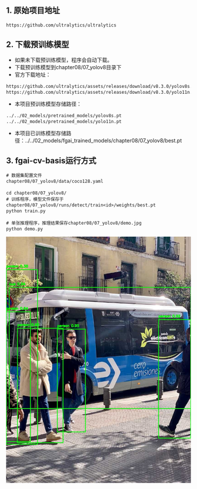 ## 1. 原始项目地址
```
https://github.com/ultralytics/ultralytics
```
## 2. 下载预训练模型
- 如果未下载预训练模型，程序会自动下载。
- 下载预训练模型到chapter08/07_yolov8目录下
- 官方下载地址： 
```
https://github.com/ultralytics/assets/releases/download/v8.3.0/yolov8s.pt
https://github.com/ultralytics/assets/releases/download/v8.3.0/yolo11n.pt
```
- 本项目预训练模型存储路径：
```
../../02_models/pretrained_models/yolov8s.pt    
../../02_models/pretrained_models/yolo11n.pt
```
- 本项目已训练模型存储路径：../../02_models/fgai_trained_models/chapter08/07_yolov8/best.pt
## 3. fgai-cv-basis运行方式
```
# 数据集配置文件
chapter08/07_yolov8/data/coco128.yaml

cd chapter08/07_yolov8/
# 训练程序，模型文件保存于chapter08/07_yolov8/runs/detect/train<id>/weights/best.pt
python train.py

# 单张推理程序，推理结果保存chapter08/07_yolov8/demo.jpg
python demo.py
```

![alt text](demo.jpg)